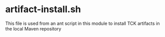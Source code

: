 # artifact-install.sh

This file is used from an ant script in this module to install TCK artifacts in the local Maven repository